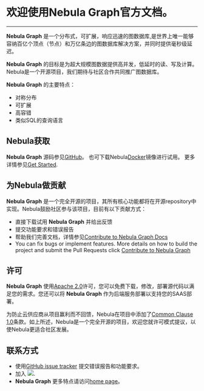 # 欢迎使用Nebula Graph官方文档。
---

**Nebula Graph** 是一个分布式，可扩展，响应迅速的图数据库,是世界上唯一能够容纳百亿个顶点（节点）和万亿条边的图数据库解决方案，并同时提供毫秒级延迟。

**Nebula Graph** 的目标是为超大规模图数据提供高并发，低延时的读、写及计算。Nebula是一个开源项目，我们期待与社区合作共同推广图数据库。

**Nebula Graph** 的主要特点：

 * 对称分布
 * 可扩展
 * 高容错
 * 类似SQL的查询语言

## Nebula获取 ##

**Nebula Graph** 源码参见[GitHub](https://github.com/vesoft-inc/nebula)。
也可下载Nebula[Docker](https://hub.docker.com/r/vesoft/nebula-graph/tags)镜像进行试用。
更多详情参见[Get Started](get-started/).

## 为Nebula做贡献 ##

**Nebula Graph** 是一个完全开源的项目，其所有核心功能都将在开源repository中实现。Nebula鼓励社区参与该项目，目前有以下贡献方式：

* 直接下载试用 **Nebula Graph** 并给出反馈
* 提交功能要求和错误报告
* 帮助我们完善文档，详情参见[Contribute to Nebula Graph Docs](contribute-to-documentation/)
* You can fix bugs or implement features. More details on how to build the project and submit the Pull Requests click [Contribute to Nebula Graph](how-to-contribute/)

## 许可 ###
**Nebula Graph** 使用[Apache 2.0](https://www.apache.org/licenses/LICENSE-2.0)许可，您可以免费下载，修改，部署源代码以满足您的需求。您还可以将 **Nebula Graph** 作为后端服务部署以支持您的SAAS部署。

为防止云供应商从项目赢利而不回馈，Nebula在项目中添加了[Common Clause 1.0](https://commonsclause.com/)条款。如上所述，Nebula是一个完全开源的项目，欢迎您就许可模式提议，以使Nebula更适合社区发展。
## 联系方式
- 使用[GitHub issue tracker](https://github.com/vesoft-inc/nebula/issues) 提交错误报告和功能要求。
- 加入 [![](https://img.shields.io/badge/slack-nebula-519dd9.svg)](https://nebulagraph.slack.com/archives/DJQC9P0H5/p1557815158000200).
- **Nebula Graph** 更多特点请访问[home page](http://nebula-graph.io/)。

